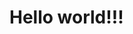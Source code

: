 <!DOCTYPE html>
<html>
    <head>
        <meta charset="UTF-8">
        <title>網頁名稱</title>
    </head>
    <h1>Hello world!!!</h1>
</html>